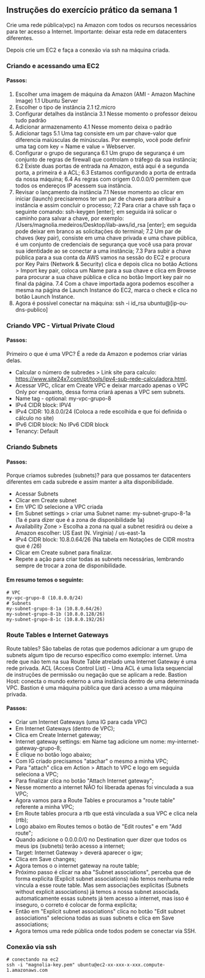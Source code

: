 ## Instruções do exercício prático da semana 1
Crie uma rede pública(vpc) na Amazon com todos os recursos necessários para ter acesso a Internet. Importante: deixar esta rede em datacenters diferentes.   

Depois crie um EC2 e faça a conexão via ssh na máquina criada.

### Criando e acessando uma EC2
#### Passos:
1. Escolher uma imagem de máquina da Amazon (AMI - Amazon Machine Image)
    1.1 Ubuntu Server
2. Escolher o tipo de instância
    2.1 t2.micro
3. Configurar detalhes da instância
    3.1 Nesse momento o professor deixou tudo padrão
4. Adicionar armazenamento
    4.1 Nesse momento deixa o padrão
5. Adicionar tags
    5.1 Uma tag consiste em um par chave-valor que diferencia maiúsculas de minúsculas. Por exemplo, você   pode definir uma tag com key = Name e value = Webserver.
6. Configurar o grupo de segurança
    6.1 Um grupo de segurança é um conjunto de regras de firewall que controlam o tráfego da sua instância;
    6.2 Existe duas portas de entrada na Amazon, está aqui é a segunda porta, a primeira é a ACL;
    6.3 Estamos configurando a porta de entrada da nossa máquina;
    6.4 As regras com origem 0.0.0.0/0 permitem que todos os endereços IP acessem sua instância.
7. Revisar o lançamento da instância
    7.1 Nesse momento ao clicar em iniciar (launch) precisaremos ter um par de chaves para atribuir a instância e assim concluir o processo;
    7.2 Para criar a chave ssh faça o seguinte comando: ssh-keygen [enter]; em seguida irá solicar o caminho para salvar a chave, por exemplo: /Users/magnolia.medeiros/Desktop/ilab-aws/id_rsa [enter]; em seguida pode deixar em branco as solicitações do terminal;
    7.2 Um par de chaves (key pair), consiste em uma chave privada e uma chave pública, é um conjunto de credenciais de segurança que você usa para provar sua identidade ao se conectar a uma instância;
    7.3 Para subir a chave pública para a sua conta da AWS vamos na sessão do EC2 e procura por Key Pairs (Network & Security) clica e depois clica no botão Actions > Import key pair, coloca um Name para a sua chave e clica em Browse para procurar a sua chave pública e clica no botão Import key pair no final da página.
    7.4 Com a chave importada agora podemos escolher a mesma na página de Launch Instance do EC2, marca o check e clica no botão Launch Instance.
8. Agora é possível conectar na máquina: ssh -i id_rsa ubuntu@[ip-ou-dns-publico]   

### Criando VPC - Virtual Private Cloud
#### Passos:
Primeiro o que é uma VPC? É a rede da Amazon e podemos criar várias delas.
- Calcular o número de subredes > Link site para calculo: https://www.site24x7.com/pt/tools/ipv4-sub-rede-calculadora.html.  
- Acessar VPC, clicar em Create VPC e deixar marcado apenas o VPC Only por enquanto, dessa forma criará apenas a VPC sem subnets.
- Name tag - optional: my-vpc-grupo-8
- IPv4 CIDR block: IPV4
- IPv4 CIDR: 10.8.0.0/24 (Coloca a rede escolhida e que foi definida o cálculo no site)
- IPv6 CIDR block: No IPv6 CIDR block
- Tenancy: Default   

### Criando Subnets
#### Passos:
Porque criamos subredes (subnets)? para que possamos ter datacenters diferentes em cada subrede e assim manter a alta disponibilidade.
- Acessar Subnets
- Clicar em Create subnet
- Em VPC ID selecione a VPC criada
- Em Subnet settings > criar uma Subnet name: my-subnet-grupo-8-1a (1a é para dizer que é a zona de disponibilidade 1a)
- Availability Zone > Escolha a zona na qual a subnet residirá ou deixe a Amazon escolher: US East (N. Virginia) / us-east-1a
- IPv4 CIDR block: 10.8.0.64/26 (Na tabela em Notações de CIDR mostra que é /26)
- Clicar em Create subnet para finalizar.
- Repete a ação para criar todas as subnets necessárias, lembrando sempre de trocar a zona de disponibilidade.   

#### Em resumo temos o seguinte:
```
# VPC
my-vpc-grupo-8 (10.8.0.0/24)
# Subnets
my-subnet-grupo-8-1a (10.8.0.64/26)
my-subnet-grupo-8-1b (10.8.0.128/26)
my-subnet-grupo-8-1c (10.8.0.192/26)
```

### Route Tables e Internet Gateways
Route tables? São tabelas de rotas que podemos adicionar a um grupo de subnets algum tipo de recurso específico como exemplo: internet. Uma rede que não tem na sua Route Table atrelado uma Internet Gateway é uma rede privada.
ACL (Access Control List) - Uma ACL é uma lista sequencial de instruções de permissão ou negação que se aplicam a rede.
Bastion Host: conecta o mundo externo a uma instância dentro de uma determinada VPC. Bastion é uma máquina pública que dará acesso a uma máquina privada.
#### Passos:
- Criar um Internet Gateways (uma IG para cada VPC)
- Em Internet Gateways (dentro de VPC);
- Clica em Create Internet gateway;
- Internet gateway settings: em Name tag adicione um nome: my-internet-gateway-grupo-8;
- E clique no botão logo abaixo;
- Com IG criado precisamos "atachar" o mesmo a minha VPC;
- Para "attach" clica em Action > Attach to VPC e logo em seguida seleciona a VPC;
- Para finalizar clica no botão "Attach Internet gateway";
- Nesse momento a internet NÃO foi liberada apenas foi vinculada a sua VPC;
- Agora vamos para a Route Tables e procuramos a "route table" referente a minha VPC;
- Em Route tables procura a rtb que está vinculada a sua VPC e clica nela (rtb);
- Logo abaixo em Routes temos o botão de "Edit routes" e em "Add route";
- Quando adicione o 0.0.0.0/0 no Destination quer dizer que todos os meus ips (subnets) terão acesso a internet;
- Target: Internet Gateway > deverá aparecer o igw;
- Clica em Save changes;
- Agora temos o o internet gateway na route table;
- Próximo passo é clicar na aba "Subnet associations", perceba que de forma explicita (Explicit subnet associations) não temos nenhuma rede vincula a esse route table. Mas sem associações explicitas (Subnets without explicit associations) já temos a nossa subnet associada, automaticamente essas subnets já tem acesso a internet, mas isso é inseguro, o correto é colocar de forma explicita;
- Então em "Explicit subnet associations" clica no botão "Edit subnet associations" seleciona todas as suas subnets e clica em Save associations;
- Agora temos uma rede pública onde todos podem se conectar via SSH.

### Conexão via ssh
```
# conectando na ec2
ssh -i "magnolia-key.pem" ubuntu@ec2-xx-xxx-x-xxx.compute-1.amazonaws.com
```
